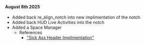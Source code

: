 #### August 8th 2025
- Added back re_align_notch into new implimentation of the notch 
- Added back HUD Live Activities into the notch
- Added a Space Manager 
  - References
    - ["Sick Ass Header Implimentation"](https://github.com/NUIKit/CGSInternal/blob/master/CGSSpace.h)
